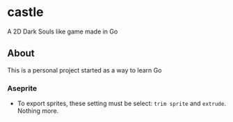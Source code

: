 # castle
A 2D Dark Souls like game made in Go

## About
This is a personal project started as a way to learn Go


### Aseprite
* To export sprites, these setting must be select: `trim sprite` and `extrude`. Nothing more.
